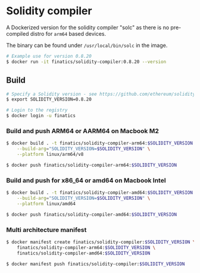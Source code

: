 # Solidity compiler

A Dockerized version for the solidity compiler "solc" as there is no pre-compiled distro for `arm64` based devices.

The binary can be found under `/usr/local/bin/solc` in the image.

~~~bash
# Example use for version 0.8.20
$ docker run -it finatics/solidity-compiler:0.8.20 --version
~~~

## Build

~~~bash
# Specify a Solidity version - see https://github.com/ethereum/solidity/releases
$ export SOLIDITY_VERSION=0.8.20

# Login to the registry
$ docker login -u finatics
~~~

### Build and push ARM64 or AARM64 on Macbook M2

~~~bash
$ docker build . -t finatics/solidity-compiler-arm64:$SOLIDITY_VERSION \
    --build-arg="SOLIDITY_VERSION=$SOLIDITY_VERSION" \
    --platform linux/arm64/v8

$ docker push finatics/solidity-compiler-arm64:$SOLIDITY_VERSION
~~~

### Build and push for x86_64 or amd64 on Macbook Intel

~~~bash
$ docker build . -t finatics/solidity-compiler-amd64:$SOLIDITY_VERSION \
    --build-arg="SOLIDITY_VERSION=$SOLIDITY_VERSION" \
    --platform linux/amd64

$ docker push finatics/solidity-compiler-amd64:$SOLIDITY_VERSION
~~~

### Multi architecture manifest

~~~bash
$ docker manifest create finatics/solidity-compiler:$SOLIDITY_VERSION \
    finatics/solidity-compiler-arm64:$SOLIDITY_VERSION \
    finatics/solidity-compiler-amd64:$SOLIDITY_VERSION

$ docker manifest push finatics/solidity-compiler:$SOLIDITY_VERSION
~~~